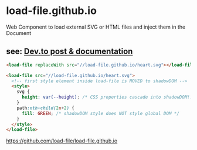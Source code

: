 # load-file.github.io
Web Component to load external SVG or HTML files and inject them in the Document

## see: [Dev.to post & documentation](https://dev.to/dannyengelman/load-file-web-component-add-external-content-to-the-dom-1nd)

```html
<load-file replaceWith src="//load-file.github.io/heart.svg"></load-file>

<load-file src="//load-file.github.io/heart.svg">
  <!-- first style element inside load-file is MOVED to shadowDOM -->
  <style>
    svg {
      height: var(--height); /* CSS properties cascade into shadowDOM!! */
    }
    path:nth-child(2n+2) {
      fill: GREEN; /* shadowDOM style does NOT style global DOM */
    }
  </style>
</load-file>
```

https://github.com/load-file/load-file.github.io
